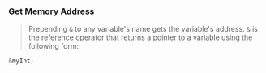 

### Get Memory Address

> Prepending `&` to any variable's name gets the variable's address. `&` is the reference operator that returns a pointer to a variable using the following form:

```cpp
&myInt;
```
